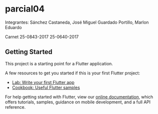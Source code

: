 # parcial04

Integrantes:
Sánchez Castaneda, José Miguel
Guardado Portillo, Marlon Eduardo

Carnet
25-0843-2017
25-0640-2017

## Getting Started

This project is a starting point for a Flutter application.

A few resources to get you started if this is your first Flutter project:

- [Lab: Write your first Flutter app](https://flutter.dev/docs/get-started/codelab)
- [Cookbook: Useful Flutter samples](https://flutter.dev/docs/cookbook)

For help getting started with Flutter, view our
[online documentation](https://flutter.dev/docs), which offers tutorials,
samples, guidance on mobile development, and a full API reference.

